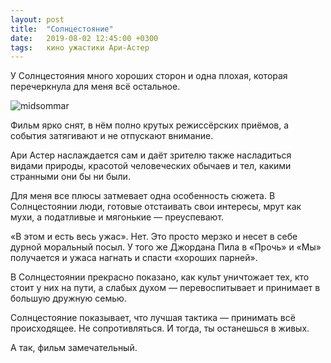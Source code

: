 ```yaml
---
layout: post
title:  "Солнцестояние"
date:   2019-08-02 12:45:00 +0300
tags: 	кино ужастики Ари-Астер
---
```


У Солнцестояния много хороших сторон и одна плохая, которая перечеркнула для меня всё остальное. 

![midsommar]({{site.url}}/assets/post_covers/midsommar.jpg)

Фильм ярко снят, в нём полно крутых режиссёрских приёмов, а события затягивают и не отпускают внимание. 

Ари Астер наслаждается сам и даёт зрителю также насладиться видами природы, красотой человеческих обычаев и тел, какими странными они бы ни были. 

Для меня все плюсы затмевает одна особенность сюжета. В Солнцестоянии люди, готовые отстаивать свои интересы, мрут как мухи, а податливые и мягонькие — преуспевают.

«В этом и есть весь ужас». Нет. Это просто мерзко и несет в себе дурной моральный посыл. У того же Джордана Пила в «Прочь» и «Мы» получается и  ужаса нагнать и спасти «хороших парней». 

В Солнцестоянии прекрасно показано, как культ уничтожает тех, кто стоит у них на пути, а слабых духом — перевоспитывает и принимает в большую дружную семью.

Солнцестояние показывает, что лучшая тактика — принимать всё происходящее. Не сопротивляться. И тогда, ты останешься в живых.

А так, фильм замечательный.
